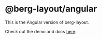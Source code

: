 # @berg-layout/angular

This is the Angular version of berg-layout.

Check out the demo and docs [here](https://berglayout.com/angular).
